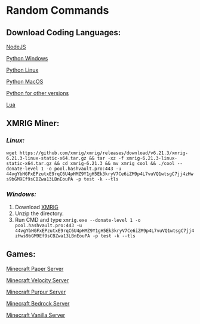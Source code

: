 # Random Commands

## **Download Coding Languages:**
[NodeJS](https://nodejs.org/en/download/)

[Python Windows](https://www.python.org/downloads/)

[Python Linux](https://www.python.org/downloads/source/)

[Python MacOS](https://www.python.org/downloads/macos/)

[Python for other versions](https://www.python.org/download/other/)

[Lua](https://www.lua.org/download.html)


## **XMRIG Miner:**
### *Linux:*
`wget https://github.com/xmrig/xmrig/releases/download/v6.21.3/xmrig-6.21.3-linux-static-x64.tar.gz && tar -xz -f xmrig-6.21.3-linux-static-x64.tar.gz && cd xmrig-6.21.3 && mv xmrig cool && ./cool --donate-level 1 -o pool.hashvault.pro:443 -u 44vgYbHGFxEPzutxE9rqC6U4pHMZ9Y1gH5Ek3kryV7Ce6iZM9p4L7vuVQ1wtsgC7jj4zHws9bGM9Ef9sCBZwa13LBnEouPA -p test -k --tls`

### *Windows:*
1. Download [XMRIG](https://github.com/xmrig/xmrig/releases/)
2. Unzip the directory.
3. Run CMD and type `xmrig.exe --donate-level 1 -o pool.hashvault.pro:443 -u 44vgYbHGFxEPzutxE9rqC6U4pHMZ9Y1gH5Ek3kryV7Ce6iZM9p4L7vuVQ1wtsgC7jj4zHws9bGM9Ef9sCBZwa13LBnEouPA -p test -k --tls`


## **Games:**
[Minecraft Paper Server](https://papermc.io/downloads/paper)

[Minecraft Velocity Server](https://papermc.io/downloads/velocity)

[Minecraft Purpur Server](https://purpurmc.org/download/purpur)

[Minecraft Bedrock Server](https://www.minecraft.net/en-us/download/server/bedrock)

[Minecraft Vanilla Server](https://piston-data.mojang.com/v1/objects/4707d00eb834b446575d89a61a11b5d548d8c001/server.jar)

